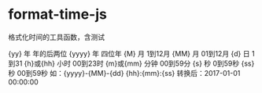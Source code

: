 # format-time-js

格式化时间的工具函数，含测试

{yy} 年 年的后两位
{yyyy} 年 四位年
{M} 月 1到12月
{MM} 月 01到12月
{d} 日 1到31
{h}或{hh} 小时 00到23时
{m}或{mm} 分钟 00到59分
{s} 秒 0到59秒
{ss} 秒 00到59秒
如：{yyyy}-{MM}-{dd} {hh}:{mm}:{ss}
 转换后：2017-01-01 00:00:00
